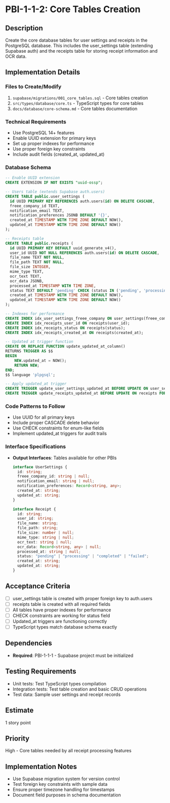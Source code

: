 # PBI-1-1-2: Core Tables Creation

## Description

Create the core database tables for user settings and receipts in the PostgreSQL
database. This includes the user_settings table (extending Supabase auth) and the
receipts table for storing receipt information and OCR data.

## Implementation Details

### Files to Create/Modify

1. `supabase/migrations/001_core_tables.sql` - Core tables creation
2. `src/types/database/core.ts` - TypeScript types for core tables
3. `docs/database/core-schema.md` - Core tables documentation

### Technical Requirements

- Use PostgreSQL 14+ features
- Enable UUID extension for primary keys
- Set up proper indexes for performance
- Use proper foreign key constraints
- Include audit fields (created_at, updated_at)

### Database Schema

```sql
-- Enable UUID extension
CREATE EXTENSION IF NOT EXISTS "uuid-ossp";

-- Users table (extends Supabase auth.users)
CREATE TABLE public.user_settings (
  id UUID PRIMARY KEY REFERENCES auth.users(id) ON DELETE CASCADE,
  freee_company_id TEXT,
  notification_email TEXT,
  notification_preferences JSONB DEFAULT '{}',
  created_at TIMESTAMP WITH TIME ZONE DEFAULT NOW(),
  updated_at TIMESTAMP WITH TIME ZONE DEFAULT NOW()
);

-- Receipts table
CREATE TABLE public.receipts (
  id UUID PRIMARY KEY DEFAULT uuid_generate_v4(),
  user_id UUID NOT NULL REFERENCES auth.users(id) ON DELETE CASCADE,
  file_name TEXT NOT NULL,
  file_path TEXT NOT NULL,
  file_size INTEGER,
  mime_type TEXT,
  ocr_text TEXT,
  ocr_data JSONB,
  processed_at TIMESTAMP WITH TIME ZONE,
  status TEXT DEFAULT 'pending' CHECK (status IN ('pending', 'processing', 'completed', 'failed')),
  created_at TIMESTAMP WITH TIME ZONE DEFAULT NOW(),
  updated_at TIMESTAMP WITH TIME ZONE DEFAULT NOW()
);

-- Indexes for performance
CREATE INDEX idx_user_settings_freee_company ON user_settings(freee_company_id);
CREATE INDEX idx_receipts_user_id ON receipts(user_id);
CREATE INDEX idx_receipts_status ON receipts(status);
CREATE INDEX idx_receipts_created_at ON receipts(created_at);

-- Updated at trigger function
CREATE OR REPLACE FUNCTION update_updated_at_column()
RETURNS TRIGGER AS $$
BEGIN
    NEW.updated_at = NOW();
    RETURN NEW;
END;
$$ language 'plpgsql';

-- Apply updated_at trigger
CREATE TRIGGER update_user_settings_updated_at BEFORE UPDATE ON user_settings FOR EACH ROW EXECUTE FUNCTION update_updated_at_column();
CREATE TRIGGER update_receipts_updated_at BEFORE UPDATE ON receipts FOR EACH ROW EXECUTE FUNCTION update_updated_at_column();
```

### Code Patterns to Follow

- Use UUID for all primary keys
- Include proper CASCADE delete behavior
- Use CHECK constraints for enum-like fields
- Implement updated_at triggers for audit trails

### Interface Specifications

- **Output Interfaces**: Tables available for other PBIs

  ```typescript
  interface UserSettings {
    id: string;
    freee_company_id: string | null;
    notification_email: string | null;
    notification_preferences: Record<string, any>;
    created_at: string;
    updated_at: string;
  }

  interface Receipt {
    id: string;
    user_id: string;
    file_name: string;
    file_path: string;
    file_size: number | null;
    mime_type: string | null;
    ocr_text: string | null;
    ocr_data: Record<string, any> | null;
    processed_at: string | null;
    status: "pending" | "processing" | "completed" | "failed";
    created_at: string;
    updated_at: string;
  }
  ```

## Acceptance Criteria

- [ ] user_settings table is created with proper foreign key to auth.users
- [ ] receipts table is created with all required fields
- [ ] All tables have proper indexes for performance
- [ ] CHECK constraints are working for status field
- [ ] Updated_at triggers are functioning correctly
- [ ] TypeScript types match database schema exactly

## Dependencies

- **Required**: PBI-1-1-1 - Supabase project must be initialized

## Testing Requirements

- Unit tests: Test TypeScript types compilation
- Integration tests: Test table creation and basic CRUD operations
- Test data: Sample user settings and receipt records

## Estimate

1 story point

## Priority

High - Core tables needed by all receipt processing features

## Implementation Notes

- Use Supabase migration system for version control
- Test foreign key constraints with sample data
- Ensure proper timezone handling for timestamps
- Document field purposes in schema documentation

